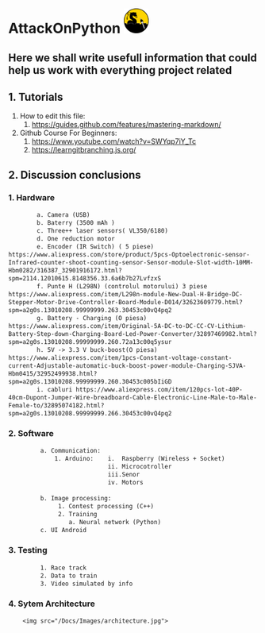 
 #  AttackOnPython <img src="/Docs/Images/Logo.png" width="50" height="50" >

## Here we shall write usefull information that could help us work with everything project related 

## 1. Tutorials
   1. How to edit this file:   
       1. https://guides.github.com/features/mastering-markdown/
   2. Github Course For Beginners:
       1. https://www.youtube.com/watch?v=SWYqp7iY_Tc
       2. https://learngitbranching.js.org/


## 2. Discussion conclusions
###      1. Hardware
            a. Camera (USB)
            b. Baterry (3500 mAh )
            c. Three++ laser sensors( VL350/6180)
            d. One reduction motor 
            e. Encoder (IR Switch) ( 5 piese) https://www.aliexpress.com/store/product/5pcs-Optoelectronic-sensor-Infrared-counter-shoot-counting-sensor-Sensor-module-Slot-width-10MM-Hbm0282/316387_32901916172.html?spm=2114.12010615.8148356.33.6a6b7b27LvfzxS
            f. Punte H (L298N) (controlul motorului) 3 piese  https://www.aliexpress.com/item/L298n-module-New-Dual-H-Bridge-DC-Stepper-Motor-Drive-Controller-Board-Module-D014/32623609779.html?spm=a2g0s.13010208.99999999.263.30453c00vQ4pq2
            g. Battery - Charging (O piesa) https://www.aliexpress.com/item/Original-5A-DC-to-DC-CC-CV-Lithium-Battery-Step-down-Charging-Board-Led-Power-Converter/32897469982.html?spm=a2g0s.13010208.99999999.260.72a13c00q5ysur
            h. 5V -> 3.3 V buck-boost(O piesa) https://www.aliexpress.com/item/1pcs-Constant-voltage-constant-current-Adjustable-automatic-buck-boost-power-module-Charging-SJVA-Hbm0415/32952499938.html?spm=a2g0s.13010208.99999999.260.30453c005bIiGD
            i. cabluri https://www.aliexpress.com/item/120pcs-lot-40P-40cm-Dupont-Jumper-Wire-breadboard-Cable-Electronic-Line-Male-to-Male-Female-to/32895074182.html?spm=a2g0s.13010208.99999999.266.30453c00vQ4pq2
            
            
###      2. Software
             a. Communication:
                 1. Arduino:    i.  Raspberry (Wireless + Socket)
                                ii. Microcotroller
                                iii.Senor   
                                iv. Motors
             
             b. Image processing:
                  1. Contest processing (C++)
                  2. Training
                     a. Neural network (Python)  
             c. UI Android
###      3. Testing
             1. Race track
             2. Data to train             
             3. Video simulated by info
			 
###		4.	Sytem Architecture
		<img src="/Docs/Images/architecture.jpg">
             
